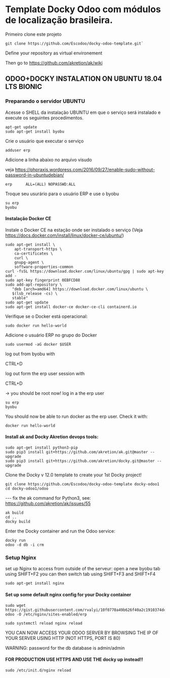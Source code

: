 # Template Docky Odoo com módulos de localização brasileira.

Primeiro clone este projeto

```shell
git clone https://github.com/Escodoo/docky-odoo-template.git`

```

Define your repository as virtual environement

Then go to https://github.com/akretion/ak/wiki


##  ODOO+DOCKY INSTALATION ON UBUNTU 18.04 LTS BIONIC

### Preparando o servidor UBUNTU

Acesse o SHELL da instalação UBUNTU em que o serviço será instalado e execute os seguintes procedimentos.

```
apt-get update
sudo apt-get install byobu
```

Crie o usuário que executar o serviço

```
adduser erp
```

Adicione a linha abaixo no arquivo visudo

veja https://phpraxis.wordpress.com/2016/09/27/enable-sudo-without-password-in-ubuntudebian/

```
erp      ALL=(ALL) NOPASSWD:ALL
```


Troque seu usurário para o usuário ERP e use o byobu

```
su erp
byobu
```

#### Instalação Docker CE
Instale o Docker CE na estação onde ser instalado o serviço (Veja https://docs.docker.com/install/linux/docker-ce/ubuntu/)

```
sudo apt-get install \
    apt-transport-https \
    ca-certificates \
    curl \
    gnupg-agent \
    software-properties-common
curl -fsSL https://download.docker.com/linux/ubuntu/gpg | sudo apt-key add -
sudo apt-key fingerprint 0EBFCD88
sudo add-apt-repository \
   "deb [arch=amd64] https://download.docker.com/linux/ubuntu \
   $(lsb_release -cs) \
   stable"
sudo apt-get update
sudo apt-get install docker-ce docker-ce-cli containerd.io
```

Verifique se o Docker está operacional:

```
sudo docker run hello-world
```

Adicione o usuário ERP no grupo do Docker

```
sudo usermod -aG docker $USER
```

log out from byobu with

CTRL+D

log out form the erp user session with

CTRL+D

-> you should be root now!
log in a the erp user

```
su erp
byobu
```

You should now be able to run docker as the erp user. Check it with:

```
docker run hello-world
```

#### Install ak and Docky Akretion devops tools:

```
sudo apt-get install python3-pip
sudo pip3 install git+https://github.com/akretion/ak.git@master --upgrade
sudo pip3 install git+https://github.com/akretion/docky.git@master --upgrade
```

Clone the Docky v 12.0 template to create your 1st Docky project!

```
git clone https://github.com/Escodoo/docky-odoo-template docky-odoo1
cd docky-odoo1/odoo
```

--- fix the ak command for Python3, see: https://github.com/akretion/ak/issues/55

```
ak build
cd ..
docky build
```

Enter the Docky container and run the Odoo service:

```
docky run
odoo -d db -i crm
```

### Setup Nginx
set up Nginx to access from outside of the serveur:
open a new byobu tab using SHIFT+F2
you can then switch tab using SHIFT+F3 and SHIFT+F4

```
sudo apt-get install nginx
```

#### Set up some default nginx config for your Docky container

```
sudo wget https://gist.githubusercontent.com/rvalyi/10f0770a49b626f40a2c1910374dc70d/raw/457baa90cb0321d95af14437013286a36ba85f5c/nginx-odoo -O /etc/nginx/sites-enabled/erp

sudo systemctl reload nginx reload
```

YOU CAN NOW ACCESS YOUR ODOO SERVER BY BROWSING THE IP OF YOUR SERVER
USING HTTP (NOT HTTPS, PORT IS 80)

WARNING: password for the db database is admin/admin

#### FOR PRODUCTION USE HTTPS AND USE THE docky up instead!!

```
sudo /etc/init.d/nginx reload
```
